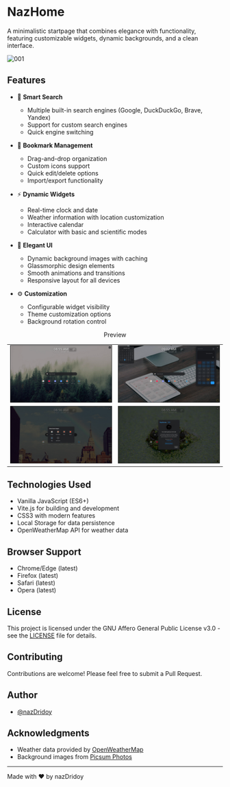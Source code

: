 # NazHome

A minimalistic startpage that combines elegance with functionality, featuring customizable widgets, dynamic backgrounds, and a clean interface.

![001](https://github.com/user-attachments/assets/26f29482-25d1-4f4e-978b-a6dd0e36f002)

## Features

- 🎯 **Smart Search**
  - Multiple built-in search engines (Google, DuckDuckGo, Brave, Yandex)
  - Support for custom search engines
  - Quick engine switching

- 🔖 **Bookmark Management**
  - Drag-and-drop organization
  - Custom icons support
  - Quick edit/delete options
  - Import/export functionality

- ⚡ **Dynamic Widgets**
  - Real-time clock and date
  - Weather information with location customization
  - Interactive calendar
  - Calculator with basic and scientific modes

- 🎨 **Elegant UI**
  - Dynamic background images with caching
  - Glassmorphic design elements
  - Smooth animations and transitions
  - Responsive layout for all devices

- ⚙️ **Customization**
  - Configurable widget visibility
  - Theme customization options
  - Background rotation control


<div align="center">
  <table>
    <tr>Preview</tr>
    <tr>
      <td>
        <img src="https://raw.githubusercontent.com/nazdridoy/nazhome/main/Previews/collage/1.png"/>
      </td>
      <td>
        <img src="https://raw.githubusercontent.com/nazdridoy/nazhome/main/Previews/collage/cal-calc.png"/>
      </td>
    </tr>
    <tr>
      <td>
        <img src="https://raw.githubusercontent.com/nazdridoy/nazhome/main/Previews/collage/serch.png"/>
      </td>
      <td>
        <img src="https://raw.githubusercontent.com/nazdridoy/nazhome/main/Previews/collage/About.png"/>
      </td>
    </tr>
  </table>
</div>

## Technologies Used

- Vanilla JavaScript (ES6+)
- Vite.js for building and development
- CSS3 with modern features
- Local Storage for data persistence
- OpenWeatherMap API for weather data

## Browser Support

- Chrome/Edge (latest)
- Firefox (latest)
- Safari (latest)
- Opera (latest)

## License

This project is licensed under the GNU Affero General Public License v3.0 - see the [LICENSE](LICENSE) file for details.

## Contributing

Contributions are welcome! Please feel free to submit a Pull Request.

## Author

- [@nazDridoy](https://github.com/nazdridoy)

## Acknowledgments

- Weather data provided by [OpenWeatherMap](https://openweathermap.org/)
- Background images from [Picsum Photos](https://picsum.photos/)

---

Made with ❤️ by nazDridoy
